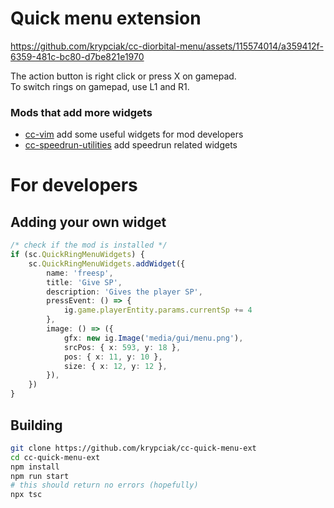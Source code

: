 <!-- markdownlint-disable MD013 MD024 MD001 MD045 -->

# Quick menu extension


https://github.com/krypciak/cc-diorbital-menu/assets/115574014/a359412f-6359-481c-bc80-d7be821e1970




The action button is right click or press X on gamepad.  
To switch rings on gamepad, use L1 and R1.  

### Mods that add more widgets
- [cc-vim](https://github.com/krypciak/cc-vim) add some useful widgets for mod developers
- [cc-speedrun-utilities](https://github.com/CCDirectLink/cc-speedrun-utilities) add speedrun related widgets

# For developers

## Adding your own widget

```ts
/* check if the mod is installed */
if (sc.QuickRingMenuWidgets) {
    sc.QuickRingMenuWidgets.addWidget({
        name: 'freesp',
        title: 'Give SP',
        description: 'Gives the player SP',
        pressEvent: () => {
            ig.game.playerEntity.params.currentSp += 4
        },
        image: () => ({
            gfx: new ig.Image('media/gui/menu.png'),
            srcPos: { x: 593, y: 18 },
            pos: { x: 11, y: 10 },
            size: { x: 12, y: 12 },
        }),
    })
}
```

## Building

```bash
git clone https://github.com/krypciak/cc-quick-menu-ext
cd cc-quick-menu-ext
npm install
npm run start
# this should return no errors (hopefully)
npx tsc
```
